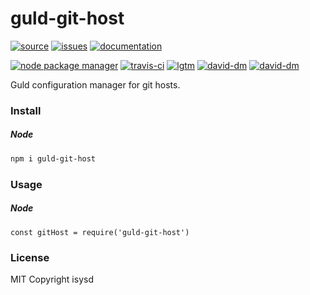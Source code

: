# guld-git-host

[![source](https://img.shields.io/badge/source-bitbucket-blue.svg)](https://bitbucket.org/guld/tech-js-node_modules-guld-git-host) [![issues](https://img.shields.io/badge/issues-bitbucket-yellow.svg)](https://bitbucket.org/guld/tech-js-node_modules-guld-git-host/issues) [![documentation](https://img.shields.io/badge/docs-guld.tech-green.svg)](https://guld.tech/lib/guld-git-host.html)

[![node package manager](https://img.shields.io/npm/v/guld-git-host.svg)](https://www.npmjs.com/package/guld-git-host) [![travis-ci](https://travis-ci.org/guldcoin/tech-js-node_modules-guld-git-host.svg)](https://travis-ci.org/guldcoin/tech-js-node_modules-guld-git-host?branch=guld) [![lgtm](https://img.shields.io/lgtm/grade/javascript/b/guld/tech-js-node_modules-guld-git-host.svg?logo=lgtm&logoWidth=18)](https://lgtm.com/projects/b/guld/tech-js-node_modules-guld-git-host/context:javascript) [![david-dm](https://david-dm.org/guldcoin/tech-js-node_modules-guld-git-host/status.svg)](https://david-dm.org/guldcoin/tech-js-node_modules-guld-git-host) [![david-dm](https://david-dm.org/guldcoin/tech-js-node_modules-guld-git-host/dev-status.svg)](https://david-dm.org/guldcoin/tech-js-node_modules-guld-git-host?type=dev)

Guld configuration manager for git hosts.

### Install

##### Node

```sh
npm i guld-git-host
```

### Usage

##### Node

```
const gitHost = require('guld-git-host')
```

### License

MIT Copyright isysd
